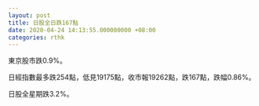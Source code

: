```yaml
---
layout: post
title: 日股全日跌167點
date: 2020-04-24 14:13:55.000000000 +08:00
categories: rthk
---
```


東京股市跌0.9%。

日經指數最多跌254點，低見19175點，收市報19262點，跌167點，跌幅0.86%。

日股全星期跌3.2%。
